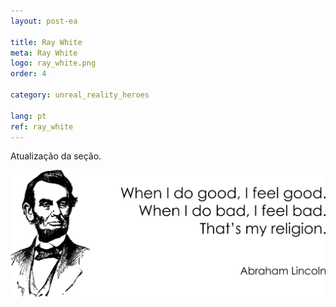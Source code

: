 ```yaml
---
layout: post-ea

title: Ray White
meta: Ray White
logo: ray_white.png
order: 4

category: unreal_reality_heroes

lang: pt
ref: ray_white
---
```


Atualização da seção.

<a data-fancybox="gallery" href="/img/programming/Lincoln.png"><img src="/img/programming/Lincoln.png" alt=""></a>

